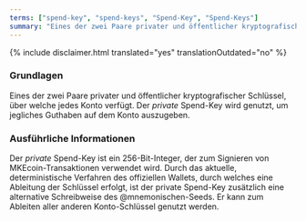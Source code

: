 ```yaml
---
terms: ["spend-key", "spend-keys", "Spend-Key", "Spend-Keys"]
summary: "Eines der zwei Paare privater und öffentlicher kryptografischer Schlüssel, über welche jedes Konto verfügt; der private Spend-Key wird genutzt, um jegliches Guthaben auf dem Konto auszugeben"
---
```


{% include disclaimer.html translated="yes" translationOutdated="no" %}
### Grundlagen

Eines der zwei Paare privater und öffentlicher kryptografischer Schlüssel, über welche jedes Konto verfügt. Der *private* Spend-Key wird genutzt, um jegliches Guthaben auf dem Konto auszugeben.

### Ausführliche Informationen

Der *private* Spend-Key ist ein 256-Bit-Integer, der zum Signieren von MKEcoin-Transaktionen verwendet wird. Durch das aktuelle, deterministische Verfahren des offiziellen Wallets, durch welches eine Ableitung der Schlüssel erfolgt, ist der private Spend-Key zusätzlich eine alternative Schreibweise des @mnemonischen-Seeds. Er kann zum Ableiten aller anderen Konto-Schlüssel genutzt werden.

